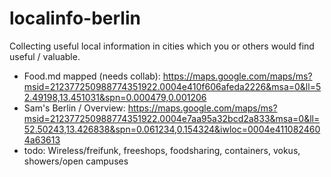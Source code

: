 localinfo-berlin
================
Collecting useful local information in cities which you or others would find useful / valuable.

  * Food.md mapped (needs collab): https://maps.google.com/maps/ms?msid=212377250988774351922.0004e410f606afeda2226&msa=0&ll=52.49198,13.451031&spn=0.000479,0.001206
  * Sam's Berlin / Overview: https://maps.google.com/maps/ms?msid=212377250988774351922.0004e7aa95a32bcd2a833&msa=0&ll=52.50243,13.426838&spn=0.061234,0.154324&iwloc=0004e4110824604a63613
  * todo: Wireless/freifunk, freeshops, foodsharing, containers, vokus, showers/open campuses
